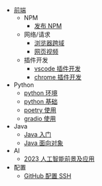 <!-- docs/_sidebar.md -->

- [前端](fe/fe.md)
  - NPM
    - [发布 NPM](fe/npm/NPM发布)
  - 网络/请求
    - [浏览器跨域](fe/network/cors)
    - [网页视频](fe/network/video.md)
  - 插件开发
    - [vscode 插件开发](fe/plugin-dev/vscode插件开发)
    - [chrome 插件开发](fe/plugin-dev/chrome插件开发)
- Python
  - [python 环境](python/python环境)
  - [python 基础](python/python基础)
  - [poetry 使用](python/poetry使用)
  - [gradio 使用](python/gradio使用)
- Java
  - [Java 入门](java/Java入门)
  - [Java 面向对象](java/Java面向对象)
- AI
  - [2023 人工智能前景及应用](ai/2023年人工智能.md)
- 配置
  - [GitHub 配置 SSH](dev/GitHub配置SSH)
